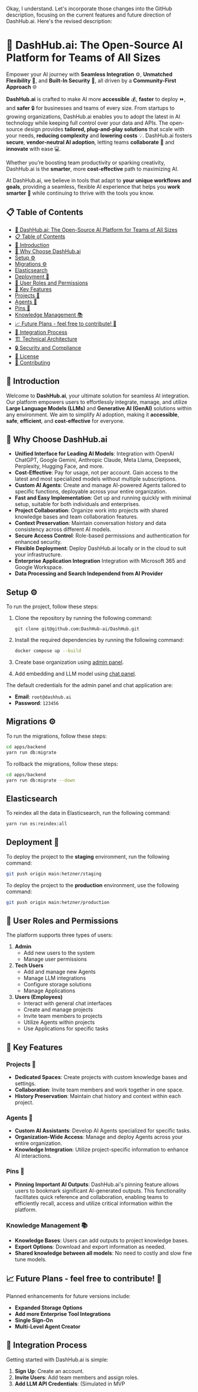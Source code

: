 Okay, I understand. Let's incorporate those changes into the GitHub description, focusing on the current features and future direction of DashHub.ai. Here's the revised description:

# 🚀 DashHub.ai: The Open-Source AI Platform for Teams of All Sizes

Empower your AI journey with **Seamless Integration** ⚙️, **Unmatched Flexibility** 🔄, and **Built-In Security** 🔐, all driven by a **Community-First Approach** 🌐

**DashHub.ai** is crafted to make AI more **accessible** 💰, **faster** to deploy ⏩, and **safer** 🔒 for businesses and teams of every size. From startups to growing organizations, DashHub.ai enables you to adopt the latest in AI technology while keeping full control over your data and APIs. The open-source design provides **tailored, plug-and-play solutions** that scale with your needs, **reducing complexity** and **lowering costs** 💡. DashHub.ai fosters **secure**, **vendor-neutral AI adoption**, letting teams **collaborate** 🤝 and **innovate** with ease 💻.

Whether you’re boosting team productivity or sparking creativity, DashHub.ai is the **smarter**, more **cost-effective** path to maximizing AI.

At DashHub.ai, we believe in tools that adapt to **your unique workflows and goals**, providing a seamless, flexible AI experience that helps you **work smarter** 🚀 while continuing to thrive with the tools you know.

## 📋 Table of Contents

- [🚀 DashHub.ai: The Open-Source AI Platform for Teams of All Sizes](#-dashhubai-the-open-source-ai-platform-for-teams-of-all-sizes)
 - [📋 Table of Contents](#-table-of-contents)
 - [🌟 Introduction](#-introduction)
 - [🌟 Why Choose DashHub.ai](#-why-choose-dashhubai)
 - [Setup ⚙️](#setup-️)
 - [Migrations ⚙️](#migrations-️)
 - [Elasticsearch](#elasticsearch)
 - [Deployment 🚀](#deployment-)
 - [👥 User Roles and Permissions](#-user-roles-and-permissions)
 - [🔑 Key Features](#-key-features)
  - [Projects 📂](#projects-)
  - [Agents 🧠](#agents-)
  - [Pins 📌](#pins-)
  - [Knowledge Management 📚](#knowledge-management-)
 - [📈 Future Plans - feel free to contribute! 🤘](#-future-plans---feel-free-to-contribute-)
 - [🔄 Integration Process](#-integration-process)
 - [🏗️ Technical Architecture](#️-technical-architecture)
 - [🔒 Security and Compliance](#-security-and-compliance)
 - [📄 License](#-license)
 - [🤝 Contributing](#-contributing)

## 🌟 Introduction

Welcome to **DashHub.ai**, your ultimate solution for seamless AI integration. Our platform empowers users to effortlessly integrate, manage, and utilize **Large Language Models (LLMs)** and **Generative AI (GenAI)** solutions within any environment. We aim to simplify AI adoption, making it **accessible**, **safe**, **efficient**, and **cost-effective** for everyone.

## 🌟 Why Choose DashHub.ai

-   **Unified Interface for Leading AI Models**: Integration with OpenAI ChatGPT, Google Gemini, Anthropic Claude, Meta Llama, Deepseek, Perplexity, Hugging Face, and more.
-   **Cost-Effective**: Pay for usage, not per account. Gain access to the latest and most specialized models without multiple subscriptions.
-   **Custom AI Agents**: Create and manage AI-powered Agents tailored to specific functions, deployable across your entire organization.
-   **Fast and Easy Implementation**: Get up and running quickly with minimal setup, suitable for both individuals and enterprises.
-   **Project Collaboration**: Organize work into projects with shared knowledge bases and team collaboration features.
-   **Context Preservation**: Maintain conversation history and data consistency across different AI models.
-   **Secure Access Control**: Role-based permissions and authentication for enhanced security.
-   **Flexible Deployment**: Deploy DashHub.ai locally or in the cloud to suit your infrastructure.
-   **Enterprise Application Integration** Integration with Microsoft 365 and Google Workspace.
-   **Data Processing and Search Independend from AI Provider**

## Setup ⚙️

To run the project, follow these steps:

1.  Clone the repository by running the following command:

    ```
    git clone git@github.com:DashHub-ai/DashHub.git
    ```

2.  Install the required dependencies by running the following command:

    ```bash
    docker compose up --build
    ```

3.  Create base organization using [admin panel](http://localhost:5174).

4.  Add embedding and LLM model using [chat panel](http://localhost:5173).

The default credentials for the admin panel and chat application are:

-   **Email**: `root@dashhub.ai`
-   **Password**: `123456`

## Migrations ⚙️

To run the migrations, follow these steps:

 ```bash
 cd apps/backend
 yarn run db:migrate
 ```

To rollback the migrations, follow these steps:

 ```bash
 cd apps/backend
 yarn run db:migrate --down
 ```

## Elasticsearch

To reindex all the data in Elasticsearch, run the following command:

 ```bash
 yarn run es:reindex:all
 ```

## Deployment 🚀

To deploy the project to the **staging** environment, run the following command:

```bash
git push origin main:hetzner/staging
```

To deploy the project to the **production** environment, use the following command:

```bash
git push origin main:hetzner/production
```

## 👥 User Roles and Permissions

The platform supports three types of users:

1.  **Admin**
    -   Add new users to the system
    -   Manage user permissions
2.  **Tech Users**
    -   Add and manage new Agents
    -   Manage LLM integrations
    -   Configure storage solutions
    -   Manage Applications
3.  **Users (Employees)**
    -   Interact with general chat interfaces
    -   Create and manage projects
    -   Invite team members to projects
    -   Utilize Agents within projects
    -   Use Applications for specific tasks

## 🔑 Key Features

### Projects 📂

-   **Dedicated Spaces**: Create projects with custom knowledge bases and settings.
-   **Collaboration**: Invite team members and work together in one space.
-   **History Preservation**: Maintain chat history and context within each project.

### Agents 🧠

-   **Custom AI Assistants**: Develop AI Agents specialized for specific tasks.
-   **Organization-Wide Access**: Manage and deploy Agents across your entire organization.
-   **Knowledge Integration**: Utilize project-specific information to enhance AI interactions.

### Pins 📌

-   **Pinning Important AI Outputs**: DashHub.ai's pinning feature allows users to bookmark significant AI-generated outputs. This functionality facilitates quick reference and collaboration, enabling teams to efficiently recall, access and utilize critical information within the platform.
  
### Knowledge Management 📚

-   **Knowledge Bases**: Users can add outputs to project knowledge bases.
-   **Export Options**: Download and export information as needed.
-   **Shared knowledge between all models**: No need to costly and slow fine tune models.

## 📈 Future Plans - feel free to contribute! 🤘

Planned enhancements for future versions include:

-   **Expanded Storage Options**
-   **Add more Enterprise Tool Integrations**
-   **Single Sign-On**
-   **Multi-Level Agent Creator**

## 🔄 Integration Process

Getting started with DashHub.ai is simple:

1.  **Sign Up**: Create an account.
2.  **Invite Users**: Add team members and assign roles.
3.  **Add LLM API Credentials**: (Simulated in MVP
